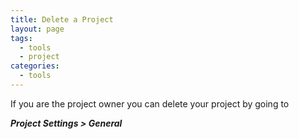 ```yaml
---
title: Delete a Project
layout: page
tags:
  - tools
  - project
categories:
  - tools
---
```

If you are the project owner you can delete your project by going to

***Project Settings > General***
